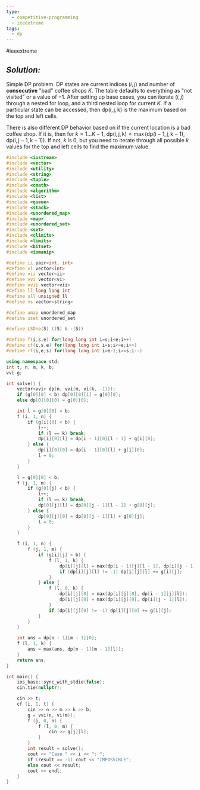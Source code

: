 ```yaml
---
type:
  - competitive-programming
  - ieeextreme
tags:
  - dp
---
```

#ieeextreme 

## _Solution:_
Simple DP problem. DP states are current indices $(i,j)$ and number of **consecutive** "bad" coffee shops $K$. The table defaults to everything as "not visited" or a value of $-1$. After setting up base cases, you can iterate $(i,j)$ through a nested for loop, and a third nested loop for current $K$. If a particular state can be accessed, then $\mathrm{dp(i,j,k)}$ is the maximum based on the top and left cells.

There is also different DP behavior based on if the current location is a bad coffee shop. If it is, then for $k=1\dots K-1$,  $\mathrm{dp(i,j,k)}=\max{(\mathrm{dp(i-1,j,k-1)}, \mathrm{dp(i,j-1,k-1)})}$. If not, $k$ is $0$, but you need to iterate through all possible $k$ values for the top and left cells to find the maximum value.

```cpp
#include <iostream>
#include <vector>
#include <utility>
#include <string>
#include <tuple>
#include <cmath>
#include <algorithm>
#include <list>
#include <queue>
#include <stack>
#include <unordered_map>
#include <map>
#include <unordered_set>
#include <set>
#include <climits>
#include <limits>
#include <bitset>
#include <iomanip>

#define ii pair<int, int>
#define vi vector<int>
#define vii vector<ii>
#define vvi vector<vi>
#define vvii vector<vii>
#define ll long long int
#define ull unsigned ll
#define vs vector<string>

#define umap unordered_map
#define uset unordered_set

#define LSOne(S) ((S) & -(S))

#define f(i,s,e) for(long long int i=s;i<e;i++)
#define cf(i,s,e) for(long long int i=s;i<=e;i++)
#define rf(i,e,s) for(long long int i=e-1;i>=s;i--)

using namespace std;
int t, n, m, k, b;
vvi g;

int solve() {
    vector<vvi> dp(n, vvi(m, vi(k, -1)));
    if (g[0][0] < b) dp[0][0][1] = g[0][0];
    else dp[0][0][0] = g[0][0];

    int l = g[0][0] < b;
    f (i, 1, n) {
        if (g[i][0] < b) {
            l++;
            if (l == k) break;
            dp[i][0][l] = dp[i - 1][0][l - 1] + g[i][0];
        } else {
            dp[i][0][0] = dp[i - 1][0][l] + g[i][0];
            l = 0;
        }
    }

    l = g[0][0] < b;
    f (j, 1, m) {
        if (g[0][j] < b) {
            l++;
            if (l == k) break;
            dp[0][j][l] = dp[0][j - 1][l - 1] + g[0][j];
        } else {
            dp[0][j][0] = dp[0][j - 1][l] + g[0][j];
            l = 0;
        }
    }

    f (i, 1, n) {
        f (j, 1, m) {
            if (g[i][j] < b) {
                f (l, 1, k) {
                    dp[i][j][l] = max(dp[i - 1][j][l - 1], dp[i][j - 1][l - 1]);
                    if (dp[i][j][l] != -1) dp[i][j][l] += g[i][j];
                }
            } else {
                f (l, 0, k) {
                    dp[i][j][0] = max(dp[i][j][0], dp[i - 1][j][l]);
                    dp[i][j][0] = max(dp[i][j][0], dp[i][j - 1][l]);
                }
                if (dp[i][j][0] != -1) dp[i][j][0] += g[i][j];
            }
        }
    }

    int ans = dp[n - 1][m - 1][0];
    f (l, 1, k) {
        ans = max(ans, dp[n - 1][m - 1][l]);
    }
    return ans;
}

int main() {
    ios_base::sync_with_stdio(false);
    cin.tie(nullptr);

    cin >> t;
    cf (i, 1, t) {
        cin >> n >> m >> k >> b;
        g = vvi(n, vi(m));
        f (j, 0, n) {
            f (l, 0, m) {
                cin >> g[j][l];
            }
        }
        int result = solve();
        cout << "Case " << i << ": ";
        if (result == -1) cout << "IMPOSSIBLE";
        else cout << result;
        cout << endl;
    }
}
```